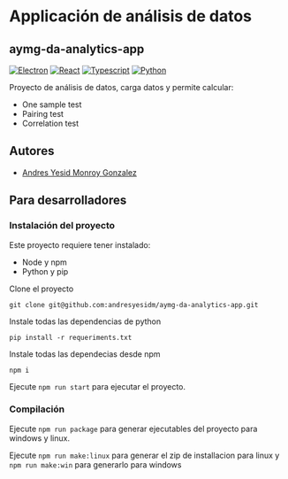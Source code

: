 # Applicación de análisis de datos
## aymg-da-analytics-app

[![Electron](http://img.shields.io/badge/Electron-v15.1.X-brighgrenn.svg)](https://www.electronjs.org/)
[![React](http://img.shields.io/badge/React-v17.0.X-blue.svg)](https://es.reactjs.org/)
[![Typescript](http://img.shields.io/badge/Typescript-v4.4.X-green.svg)](https://www.typescriptlang.org/)
[![Python](http://img.shields.io/badge/Python-v3.7.X-red.svg)](https://www.python.org/)

Proyecto de análisis de datos, carga datos y permite calcular:
* One sample test
* Pairing test
* Correlation test

## Autores

- [Andres Yesid Monroy Gonzalez](https://github.com/andresyesidm)

## Para desarrolladores

### Instalación del proyecto

Este proyecto requiere tener instalado:
- Node y npm
- Python y pip

Clone el proyecto

```shell
git clone git@github.com:andresyesidm/aymg-da-analytics-app.git
```

Instale todas las dependencias de python
```shell
pip install -r requeriments.txt
```

Instale todas las dependecias desde npm
```shell
npm i
```

Ejecute `npm run start` para ejecutar el proyecto.

### Compilación

Ejecute `npm run package` para generar ejecutables del proyecto para windows y linux.

Ejecute `npm run make:linux` para generar el zip de installacion para linux y `npm run make:win` para generarlo para windows
